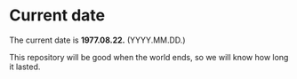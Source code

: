 # Current date

The current date is **1977.08.22.** (YYYY.MM.DD.)

This repository will be good when the world ends, so we will know how long it lasted.